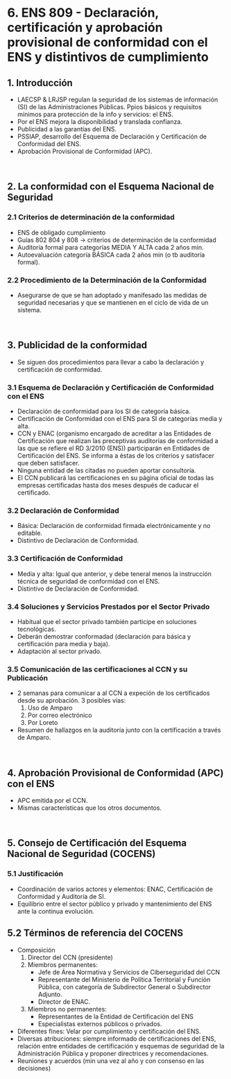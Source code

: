 # 6. ENS 809 - Declaración, certificación y aprobación provisional de conformidad con el ENS y distintivos de cumplimiento

## 1. Introducción
- LAECSP & LRJSP regulan la seguridad de los sistemas de información (SI) de las Administraciones Públicas. Ppios básicos y requisitos mínimos para protección de la info y servicios: el ENS.
- Por el ENS mejora la disponibilidad y translada confianza.
- Publicidad a las garantías del ENS.
- PSSIAP, desarrollo del Esquema de Declaración y Certificación de Conformidad del ENS.
- Aprobación Provisional de Conformidad (APC).

<br>

## 2. La conformidad con el Esquema Nacional de Seguridad

### 2.1 Criterios de determinación de la conformidad
- ENS de obligado cumplimiento
- Guías 802 804 y 808 -> criterios de determinación de la conformidad
- Auditoría formal para categorías MEDIA Y ALTA cada 2 años min.
- Autoevaluación categoría BÁSICA cada 2 años min (o tb auditoría formal).

### 2.2 Procedimiento de la Determinación de la Conformidad
- Asegurarse de que se han adoptado y manifesado las medidas de seguridad necesarias y que se mantienen en el ciclo de vida de un sistema.

<br>

## 3. Publicidad de la conformidad
- Se siguen dos procedimientos para llevar a cabo la declaración y certificación de conformidad.

### 3.1 Esquema de Declaración y Certificación de Conformidad con el ENS
- Declaración de conformidad para los SI de categoría básica.
- Certificación de Conformidad con el ENS para SI de categorías media y alta.
- CCN y ENAC (organismo encargado de acreditar a las Entidades de
Certificación que realizan las preceptivas auditorías de conformidad a las que se
refiere el RD 3/2010 (ENS)) participarán en Entidades de Certificación del ENS. Se informa a éstas de los criterios y satisfacer que deben satisfacer.
- Ninguna entidad de las citadas no pueden aportar consultoría.
- El CCN publicará las certificaciones en su página oficial de todas las empresas certificadas hasta dos meses después de caducar el certificado.

### 3.2 Declaración de Conformidad

- Básica: Declaración de conformidad firmada electrónicamente y no editable.
- Distintivo de Declaración de Conformidad.

### 3.3 Certificación de Conformidad

- Media y alta: Igual que anterior, y debe teneral menos la instrucción técnica de seguridad de conformidad con el ENS.
- Distintivo de Declaración de Conformidad.


### 3.4 Soluciones y Servicios Prestados por el Sector Privado
- Habitual que el sector privado también participe en soluciones tecnológicas.
- Deberán demostrar conformadad (declaración para básica y certificación para media y baja).
- Adaptación al sector privado. 

### 3.5 Comunicación de las certificaciones al CCN y su Publicación
- 2 semanas para comunicar a al CCN a expeción de los certificados desde su aprobación. 3 posibles vías:
    1. Uso de Amparo
    2. Por correo electrónico
    3. Por Loreto
- Resumen de hallazgos en la auditoría junto con la certificación a través de Amparo.


<br>

## 4. Aprobación Provisional de Conformidad (APC) con el ENS
- APC emitida por el CCN.
- Mismas características que los otros documentos.

<br>

## 5. Consejo de Certificación del Esquema Nacional de Seguridad  (COCENS)
### 5.1 Justificación 
- Coordinación de varios actores y elementos: ENAC, Certificación de Conformidad y Auditoría de SI. 
- Equilibrio entre el sector público y privado y mantenimiento del ENS ante la continua evolución.

## 5.2 Términos de referencia del COCENS
- Composición
    1. Director del CCN (presidente)
    2. Miembros permanentes:
        - Jefe de Área Normativa y Servicios de Ciberseguridad del CCN
        - Representante del Ministerio de Política Territorial y Función Pública, con categoría de Subdirector General o Subdirector Adjunto.
        - Director de ENAC.
    3. Miembros no permanentes:
        - Representantes de la Entidad de Certificación del ENS
        - Especialistas externos públicos o privados.
- Diferentes fines: Velar por cumplimiento y certificación del ENS.
- Diversas atribuciones: siempre informado de certificaciones del ENS, relación entre entidades de certificación y esquemas de seguridad de la Administración Pública y proponer directrices y recomendaciones.
- Reuniones y acuerdos (min una vez al año y con consenso en las decisiones)

